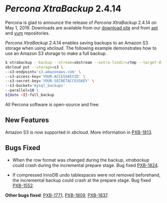 # *Percona XtraBackup* 2.4.14

Percona is glad to announce the release of *Percona XtraBackup* 2.4.14 on
May 1, 2019. Downloads are available from our [download site](http://www.percona.com/downloads/XtraBackup/Percona-XtraBackup-2.4.14/) and
from [apt](../../installation/apt_repo.md#apt-repo) and [yum](../../installation/yum_repo.md#yum-repo) repositories.

*Percona XtraBackup* 2.4.14 enables saving backups to an Amazon S3 storage
when using *xbcloud*. The following example demonstrates how to use an Amazon S3
storage to make a full backup.

```bash
$ xtrabackup --backup --stream=xbstream --extra-lsndir=/tmp --target-dir=/tmp | \
xbcloud put --storage=s3 \
--s3-endpoint='s3.amazonaws.com' \
--s3-access-key='YOUR-ACCESSKEYID' \
--s3-secret-key='YOUR-SECRETACCESSKEY' \
--s3-bucket='mysql_backups'
--parallel=10 \
${date -I}-full_backup
```

All Percona software is open-source and free.

## New Features

Amazon S3 is now supported in *xbcloud*. More information in
[PXB-1813](https://jira.percona.com/browse/PXB-1813).

## Bugs Fixed

* When the row format was changed during the backup, *xtrabackup* could crash
during the incremental prepare stage. Bug fixed [PXB-1824](https://jira.percona.com/browse/PXB-1824).

* If compressed InnoDB undo tablespaces were not removed beforehand, the
incremental backup could crash at the prepare stage. Bug fixed
[PXB-1552](https://jira.percona.com/browse/PXB-1552).

**Other bugs fixed**:
[PXB-1771](https://jira.percona.com/browse/PXB-1771),
[PXB-1809](https://jira.percona.com/browse/PXB-1809),
[PXB-1837](https://jira.percona.com/browse/PXB-1837).
